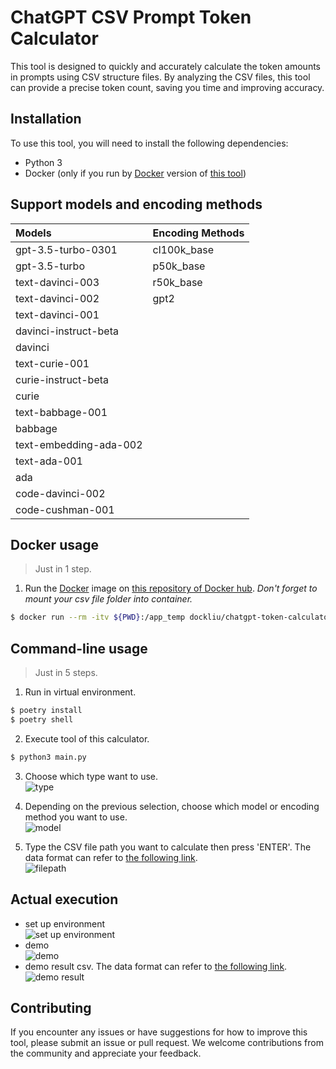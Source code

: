 # ChatGPT CSV Prompt Token Calculator

This tool is designed to quickly and accurately calculate the token amounts in prompts using CSV structure files. By analyzing the CSV files, this tool can provide a precise token count, saving you time and improving accuracy.

## Installation

To use this tool, you will need to install the following dependencies:

- Python 3
- Docker (only if you run by [Docker](https://www.docker.com) version of [this tool](https://hub.docker.com/r/dockliu/chatgpt-token-calculator))

## Support models and encoding methods

| Models | Encoding Methods |
| :- | :- |
| gpt-3.5-turbo-0301 | cl100k_base
| gpt-3.5-turbo | p50k_base
| text-davinci-003 | r50k_base
| text-davinci-002 | gpt2
| text-davinci-001 |
| davinci-instruct-beta |
| davinci |
| text-curie-001 |
| curie-instruct-beta |
| curie |
| text-babbage-001 |
| babbage |
| text-embedding-ada-002 |
| text-ada-001 |
| ada |
| code-davinci-002 |
| code-cushman-001 |

## Docker usage

> Just in 1 step.

1. Run the [Docker](https://www.docker.com) image on [this repository of Docker hub](https://hub.docker.com/r/dockliu/chatgpt-token-calculator). _Don't forget to mount your csv file folder into container._

```bash
$ docker run --rm -itv ${PWD}:/app_temp dockliu/chatgpt-token-calculator:latest
```

## Command-line usage

> Just in 5 steps.

1. Run in virtual environment.

```bash
$ poetry install
$ poetry shell
```

2. Execute tool of this calculator.

```bash
$ python3 main.py
```

3. Choose which type want to use.
   <br>
   ![type](https://github.com/liuliuOD/chatgpt-token-calculator/blob/master/readme/type.png)

4. Depending on the previous selection, choose which model or encoding method you want to use.
   <br>
   ![model](https://github.com/liuliuOD/chatgpt-token-calculator/blob/master/readme/model.png)

5. Type the CSV file path you want to calculate then press 'ENTER'. The data format can refer to [the following link](https://docs.google.com/spreadsheets/d/13JRhLYTo0JahoCw-U2Q46GoFuZT9Fnjq4lYiKvKzKE8/edit?usp=sharing).
   <br>
   ![filepath](https://github.com/liuliuOD/chatgpt-token-calculator/blob/master/readme/filepath.png)

## Actual execution

- set up environment
  <br>
  ![set up environment](https://github.com/liuliuOD/chatgpt-token-calculator/blob/master/readme/setup_environment.gif)
- demo
  <br>
  ![demo](https://github.com/liuliuOD/chatgpt-token-calculator/blob/master/readme/demo.gif)
- demo result csv. The data format can refer to [the following link](https://docs.google.com/spreadsheets/d/1OPRv5q2yWLO2i4EsHTaK3SyxQjMqq8QguD9MERBv_Rk/edit?usp=sharing).
  <br>
  ![demo result](https://github.com/liuliuOD/chatgpt-token-calculator/blob/master/readme/demo_result.png)

## Contributing

If you encounter any issues or have suggestions for how to improve this tool, please submit an issue or pull request. We welcome contributions from the community and appreciate your feedback.
